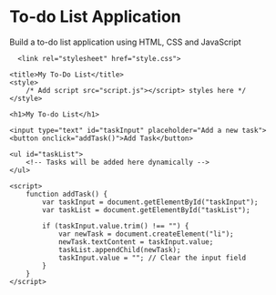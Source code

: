 # To-do List Application
 Build a to-do list application using HTML, CSS and JavaScript 
   <!DOCTYPE html>
<html lang="en">
<head>
    <meta charset="UTF-8">
    <meta name="viewport" content="width=device-width, initial-scale=1.0">

      <link rel="stylesheet" href="style.css">

  <script src="script.js" defer></script> <!-- Include script.js here with the defer attribute -->
  
  
    <title>My To-Do List</title>
    <style>
        /* Add script src="script.js"></script> styles here */
    </style>
</head>
<body>
  <div class="container">

    <h1>My To-do List</h1>

    <input type="text" id="taskInput" placeholder="Add a new task">
    <button onclick="addTask()">Add Task</button>

    <ul id="taskList">
        <!-- Tasks will be added here dynamically -->
    </ul>

    <script>
        function addTask() {
            var taskInput = document.getElementById("taskInput");
            var taskList = document.getElementById("taskList");

            if (taskInput.value.trim() !== "") {
                var newTask = document.createElement("li");
                newTask.textContent = taskInput.value;
                taskList.appendChild(newTask);
                taskInput.value = ""; // Clear the input field
            }
        }
    </script>

</body>
</html>
